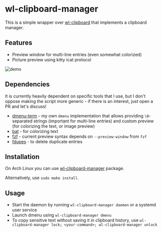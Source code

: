 # wl-clipboard-manager

This is a simple wrapper over [wl-clipboard](https://github.com/bugaevc/wl-clipboard) that implements a clipboard manager.

## Features

- Preview window for multi-line entries (even somewhat colorized)
- Picture preview using kitty icat protocol

![demo](https://user-images.githubusercontent.com/1177900/82936718-4da4b100-9f8f-11ea-9dd5-c49b0726e825.gif)

## Dependencies

It is currently heavily dependent on specific tools that I use, but I don't oppose making the script more generic - if there is an interest, just open a PR and let's discuss!

- [dmenu-term](https://github.com/maximbaz/dmenu-term) - my own `dmenu` implementation that allows providing `\0`-separated strings (important for multi-line entries) and custom preview (for colorizing the text, or image preview)
- [bat](https://github.com/sharkdp/bat) - for colorizing text
- [fzf](https://github.com/junegunn/fzf) - current preview syntax depends on `--preview-window` from `fzf`
- [fdupes](https://github.com/adrianlopezroche/fdupes) - to delete duplicate entries

## Installation

On Arch Linux you can use [wl-clipboard-manager](https://aur.archlinux.org/packages/wl-clipboard-manager/) package.

Alternatively, use `sudo make install`.

## Usage

- Start the daemon by running `wl-clipboard-manager daemon` or a systemd user service
- Launch dmenu using `wl-clipboard-manager dmenu`
- To copy sensitive text without saving it in clipboard history, use `wl-clipboard-manager lock; <your-command>; wl-clipboard-manager unlock`
